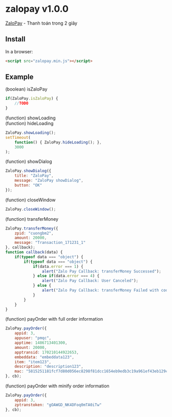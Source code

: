 # zalopay v1.0.0

[ZaloPay](https://zalopay.com.vn) - Thanh toán trong 2 giây

## Install

In a browser:
```html
<script src="zalopay.min.js"></script>
```

## Example

(boolean) isZaloPay
```js
if(ZaloPay.isZaloPay) {
    //TODO
}
```

(function) showLoading<br />
(function) hideLoading
```js
ZaloPay.showLoading();
setTimeout(
    function() { ZaloPay.hideLoading(); },
    3000
);
```

(function) showDialog
```js
ZaloPay.showDialog({
    title: "ZaloPay",
    message: "ZaloPay showDialog",
    button: "OK"
});
```

(function) closeWindow
```js
ZaloPay.closeWindow();
```

(function) transferMoney
```js
ZaloPay.transferMoney({
    zpid: "cuongbm2",
    amount: 20000,
    message: "Transaction_171231_1"
}, callback);
function callback(data) {
    if(typeof data === "object") {
        if(typeof data === "object") {
            if(data.error === 1) {
                alert("Zalo Pay Callback: transferMoney Successed");
            } else if(data.error === 4) {
                alert("Zalo Pay Callback: User Canceled");
            } else {
                alert("Zalo Pay Callback: transferMoney Failed with code " + data.errorCode);
            }
        }
    }
}
```

(function) payOrder with full order information
```js
ZaloPay.payOrder({
    appid: 3,
    appuser: "pmqc",
    apptime: 1486713401300,
    amount: 20000,
    apptransid: 170210144922653,
    embeddata: "embeddata123",
    item: "item123",
    description: "description123",
    mac: "5815251181fcf7d80d056ec8298f81dcc1654eb9edb3c19a961ef43eb129c307"
}, cb);
```

(function) payOrder with minify order information
```js
ZaloPay.payOrder({
    appid: 3,
    zptranstoken: "gOAWGD_NK4DFoq0mTA0iTw"
}, cb);
```